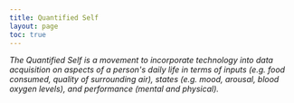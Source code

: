 ```yaml
---
title: Quantified Self
layout: page
toc: true
---
```


*The Quantified Self is a movement to incorporate technology into data acquisition on aspects of a person's daily life in terms of inputs (e.g. food consumed, quality of surrounding air), states (e.g. mood, arousal, blood oxygen levels), and performance (mental and physical).*

